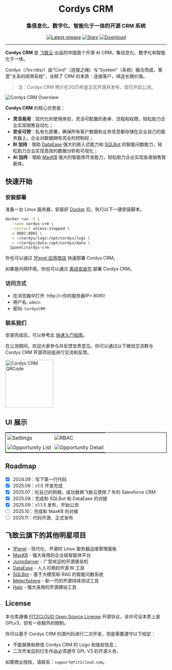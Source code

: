 <h1 align="center">Cordys CRM</h1>
<h3 align="center">集信息化、数字化、智能化于一体的开源 CRM 系统</h3>
<p align="center">
  <a href="https://github.com/1Panel-dev/CordysCRM/releases"><img src="https://img.shields.io/github/v/release/1Panel/CordysCRM" alt="Latest release"></a>
  <a href="https://github.com/1Panel-dev/CordysCRM"><img src="https://img.shields.io/github/stars/1Panel-dev/CordysCRM?color=%231890FF&style=flat-square" alt="Stars"></a>    
  <a href="https://hub.docker.com/r/1panel/cordys-crm"><img src="https://img.shields.io/docker/pulls/1panel/cordys-crm?label=downloads" alt="Download"></a><br/>
</p>

<hr/>

**Cordys CRM** 是 [飞致云](https://fit2cloud.com/) 出品的中国首个开源 AI CRM，集信息化、数字化和智能化于一体。

Cordys（/ˈkɔːrdɪs/）由“Cord”（连接之绳）与“System”（系统）融合而成，寓意“关系的纽带系统”，诠释了 CRM 的本质：连接客户，缔造长期价值。

> 注：Cordys CRM 预计在2025年底正式开源并发布，现已开启公测。

<img alt="Cordys CRM Overview" src="https://resource.fit2cloud.com/1panel/cordys-crm/img/overview.png" />

**Cordys CRM** 的核心优势是： 

- **灵活易用**：现代化的使用体验，灵活可配置的表单、流程和权限，轻松助力企业实现销售自动化；
- **安全可控**：私有化部署，确保所有客户数据和业务信息都存储在企业自己的服务器上，企业对数据拥有完全的控制权；
- **BI 加持**：借助 [DataEase](https://github.com/dataease/dataease) 强大的嵌入式能力和 [SQLBot](https://github.com/dataease/SQLBot) 的智能问数能力，轻松助力企业实现高效的数据分析和可视化；
- **AI 加持**：借助 [MaxKB](https://github.com/1Panel-dev/MaxKB) 强大的智能体开发能力，轻松助力企业实现各类销售智能体。

## 快速开始

### 安装部署

准备一台 Linux 服务器，安装好 [Docker](https://docs.docker.com/get-docker/) 后，执行以下一键安装脚本。  

```bash
docker run -d \
  --name cordys-crm \
  --restart unless-stopped \
  -p 8081:8081 \
  -v ~/cordys/logs:/opt/cordys/logs \
  -v ~/cordys/data:/opt/cordys/data \
  1panel/cordys-crm
```

你也可以通过 [1Panel 应用商店](https://1panel.cn/) 快速部署 Cordys CRM。

如果是内网环境，你也可以通过 [离线安装包](https://community.fit2cloud.com//products/cordys-crm/downloads) 部署 Cordys CRM。

### 访问方式

- 在浏览器中打开: http://<你的服务器IP>:8081/
- 用户名: `admin`
- 密码: `CordysCRM`

### 联系我们

安装完成后，可以参考此 [快速入门指南](https://jlx18gc3up.feishu.cn/docx/VMJzdCipnoj5fYxcbakcWQSAnCh)。

在公测期间，欢迎大家参与并反馈宝贵意见。你可以通过以下微信交流群与 Cordys CRM 开源项目组进行交流和反馈。

<image height="150px" width="150px" alt="Cordys CRM QRCode" src="https://resource.fit2cloud.com/1panel/cordys-crm/img/wechat.png" />

## UI 展示

<table style="border-collapse: collapse; border: 1px solid black;">
  <tr>
    <td style="padding: 5px;background-color:#fff;"><img src= "https://resource.fit2cloud.com/1panel/cordys-crm/img/setting.png" alt="Settings" /></td>
    <td style="padding: 5px;background-color:#fff;"><img src= "https://resource.fit2cloud.com/1panel/cordys-crm/img/rbac.png" alt="RBAC" /></td>
  </tr>
  <tr>
    <td style="padding: 5px;background-color:#fff;"><img src= "https://resource.fit2cloud.com/1panel/cordys-crm/img/opportunity.png" alt="Opportunity List" /></td>
    <td style="padding: 5px;background-color:#fff;"><img src= "https://resource.fit2cloud.com/1panel/cordys-crm/img/opportunity-detail.png" alt="Opportunity Detail" /></td>
  </tr>
</table>

## Roadmap

- [x] 2024.09：写下第一行代码
- [x] 2025.06：v1.0 开发完成
- [x] 2025.07：吃自己的狗粮，成功替换飞致云使用 7 年的 Salesforce CRM
- [x] 2025.08：完成和 SQLBot 和 DataEase 的对接
- [x] 2025.09：v1.1.5 发布，开始公测
- [ ] 2025.10：完成和 MaxKB 的对接
- [ ] 2025.11：代码开源、正式发布

## 飞致云旗下的其他明星项目

- [1Panel](https://github.com/1panel-dev/1panel/) - 现代化、开源的 Linux 服务器运维管理面板
- [MaxKB](https://github.com/1panel-dev/MaxKB/) - 强大易用的企业级智能体平台
- [JumpServer](https://github.com/jumpserver/jumpserver/) - 广受欢迎的开源堡垒机
- [DataEase](https://github.com/dataease/dataease/) - 人人可用的开源 BI 工具
- [SQLBot](https://github.com/dataease/SQLBot/) - 基于大模型和 RAG 的智能问数系统
- [MeterSphere](https://github.com/metersphere/metersphere/) - 新一代的开源持续测试工具
- [Halo](https://github.com/halo-dev/halo/) - 强大易用的开源建站工具

## License

本仓库遵循 [FIT2CLOUD Open Source License](LICENSE) 开源协议，该许可证本质上是 GPLv3，但有一些额外的限制。

你可以基于 Cordys CRM 的源代码进行二次开发，但是需要遵守以下规定：

- 不能替换和修改 Cordys CRM 的 Logo 和版权信息；
- 二次开发后的衍生作品必须遵守 GPL V3 的开源义务。

如需商业授权，请联系：`support@fit2cloud.com`。
